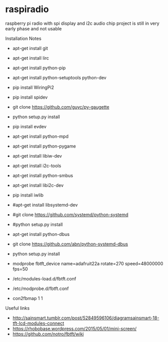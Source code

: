 # raspiradio
raspberry pi radio with spi display and i2c audio chip
project is still in very early phase and not usable

Installation Notes

- apt-get install git
- apt-get install lirc
- apt-get install python-pip
- apt-get install python-setuptools python-dev
- pip install WiringPi2
- pip install spidev
- git clone https://github.com/guyc/py-gaugette
- python setup.py install
- pip install evdev
- apt-get install python-mpd
- apt-get install python-pygame
- apt-get install libiw-dev
- apt-get install i2c-tools
- apt-get install python-smbus
- apt-get install libi2c-dev
- pip install iwlib
- #apt-get install libsystemd-dev
- #git clone https://github.com/systemd/python-systemd
- #python setup.py install
- apt-get install python-dbus
- git clone https://github.com/abn/python-systemd-dbus
- python setup.py install

- modprobe fbtft_device name=adafruit22a rotate=270 speed=48000000 fps=50
- /etc/modules-load.d/fbtft.conf
- /etc/modprobe.d/fbtft.conf
- con2fbmap 1 1

Useful links
- http://sainsmart.tumblr.com/post/52849596106/diagramsainsmart-18-tft-lcd-modules-connect
- https://rhobobase.wordpress.com/2015/05/01/mini-screen/
- https://github.com/notro/fbtft/wiki
